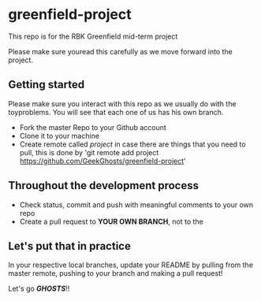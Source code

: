 # greenfield-project
This repo is for the RBK Greenfield mid-term project

Please make sure youread this carefully as we move forward into the project.

## Getting started
Please make sure you interact with this repo as we usually do with the toyproblems. You will see that each one of us has his own branch.

* Fork the master Repo to your Github account
* Clone it to your machine
* Create remote called _project_ in case there are things that you need to pull, this is done by 'git remote add project https://github.com/GeekGhosts/greenfield-project'

## Throughout the development process
* Check status, commit and push with meaningful comments to your own repo
* Create a pull request to **YOUR OWN BRANCH**, not to the 

## Let's put that in practice
In your respective local branches, update your README by pulling from the master remote, pushing to your branch and making a pull request!

Let's go _**GHOSTS**_!!

